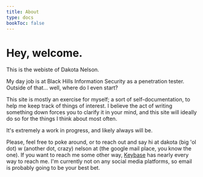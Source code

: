 ```yaml
---
title: About
type: docs
bookToc: false
---
```


# Hey, welcome.

This is the webiste of Dakota Nelson.

My day job is at Black Hills Information Security as a penetration tester. Outside of that... well, where do I even start?

This site is mostly an exercise for myself; a sort of self-documentation, to help me keep track of things of interest. I believe the act of writing something down forces you to clarify it in your mind, and this site will ideally do so for the things I think about most often.

It's extremely a work in progress, and likely always will be.

Please, feel free to poke around, or to reach out and say hi at dakota (big 'ol dot) w (another dot, crazy) nelson at (the google mail place, you know the one). If you want to reach me some other way, [Keybase](https://keybase.io/dakota) has nearly every way to reach me. I'm currently not on any social media platforms, so email is probably going to be your best bet.
